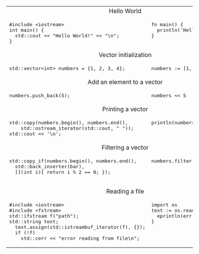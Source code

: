 <table>
<tr><td colspan="2" align="center">Hello World</td></tr>
<tr>
<td>
<pre class="highlight highlight-source-v">
#include &lt;iostream>
int main() {
  std::cout &lt;&lt; "Hello World!" &lt;&lt; "\n";
}
</pre>
</td>
<td valign="top">
<pre>
fn main() {
  println('Hello World!')
}
</pre>
</td>
</tr>


<tr><td colspan="2" align="center">Vector initialization</td></tr>
<tr>
<td>
<pre>
std::vector&lt;int> numbers = {1, 2, 3, 4};
</pre>
</td>
<td valign="top">
<pre>
numbers := [1, 2, 3, 4]
</pre>
</td>
</tr>

<tr><td colspan="2" align="center">Add an element to a vector</td></tr>
<tr>
<td>
<pre>
numbers.push_back(5);
</pre>
</td>
<td valign="top">
<pre>
numbers &lt;&lt; 5
</pre>
</td>
</tr>

<tr><td colspan="2" align="center">Printing a vector</td></tr>
<tr>
<td>
<pre>
std::copy(numbers.begin(), numbers.end(),
    std::ostream_iterator<int>(std::cout, " "));
std::cout &lt;&lt; '\n';
</pre>
</td>
<td valign="top">
<pre>
println(numbers)
</pre>
</td>
</tr>


<tr><td colspan="2" align="center">Filtering a vector</td></tr>
<tr>
<td>
<pre>
std::copy_if(numbers.begin(), numbers.end(),
  std::back_inserter(bar), 
  [](int i){ return i % 2 == 0; });

</pre>
</td>
<td valign="top">
<pre>
numbers.filter(it % 2 == 0)
</pre>
</td>
</tr>



<tr><td colspan="2" align="center">Reading a file</td></tr>
<tr>
<td>
<pre>
#include &lt;iostream>
#include &lt;fstream>
std::ifstream f("path");
std::string text;
  text.assign(std::istreambuf_iterator<char>(f), {});
  if (!f)
    std::cerr &lt;&lt; "error reading from file\n";
</pre>
</td>
<td valign="top">
<pre>
import os
text := os.read_file(path) or {
  eprintln(err)
}
</pre>
</td>
</tr>




</table>


